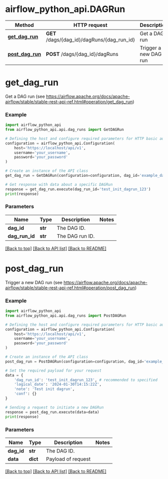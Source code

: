 # airflow_python_api.DAGRun

Method | HTTP request | Description
------------- | ------------- | -------------
[**get_dag_run**](DAGRun.md#get_dag_run) | **GET** /dags/{dag_id}/dagRuns/{dag_run_id} | Get a DAG run
[**post_dag_run**](DAGRun.md#post_dag_run) | **POST** /dags/{dag_id}/dagRuns | Trigger a new DAG run


# **get_dag_run**

Get a DAG run (see https://airflow.apache.org/docs/apache-airflow/stable/stable-rest-api-ref.html#operation/get_dag_run)

### Example

```python
import airflow_python_api
from airflow_python_api.api.dag_runs import GetDAGRun

# Defining the host and configure required parameters for HTTP basic authorization
configuration = airflow_python_api.Configuration(
    host='https://localhost/api/v1',
    username='your_username',
    password='your_password'
)

# Create an instance of the API class
get_dag_run = GetDAGRun(configuration=configuration, dag_id='example_dag')

# Get response with data about a specific DAGRun
response = get_dag_run.execute(dag_run_id='test_init_dagrun_123')
print(response)
```

### Parameters

Name | Type | Description  | Notes
------------- | ------------- | ------------- | -------------
 **dag_id** | **str**| The DAG ID. |
 **dag_run_id** | **str**| The DAG run ID. |


[[Back to top]](#) [[Back to API list]](../README.md#documentation-for-api-endpoints) [[Back to README]](../README.md)

# **post_dag_run**

Trigger a new DAG run (see https://airflow.apache.org/docs/apache-airflow/stable/stable-rest-api-ref.html#operation/post_dag_run)

### Example

```python
import airflow_python_api
from airflow_python_api.api.dag_runs import PostDAGRun

# Defining the host and configure required parameters for HTTP basic authorization
configuration = airflow_python_api.Configuration(
    host='https://localhost/api/v1',
    username='your_username',
    password='your_password'
)

# Create an instance of the API class
post_dag_run = PostDAGRun(configuration=configuration, dag_id='example_dag')

# Set the required payload for your request
data = {
    'dag_run_id': 'test_init_dagrun_123', # recommended to specified
    'logical_date': '2024-01-30T14:15:22Z',
    'note': 'Test init dagrun',
    'conf': {}
}

# Sending a request to initiate a new DAGRun
response = post_dag_run.execute(data=data)
print(response)
```

### Parameters

Name | Type     | Description  | Notes
------------- |----------| ------------- | -------------
 **dag_id** | **str**  | The DAG ID. |
 **data** | **dict** | Payload of request |


[[Back to top]](#) [[Back to API list]](../README.md#documentation-for-api-endpoints) [[Back to README]](../README.md)

